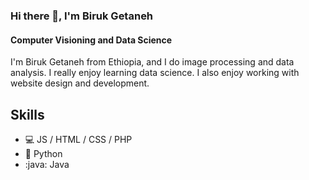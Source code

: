### Hi there 👋, I'm Biruk Getaneh
#### Computer Visioning and Data Science

I'm Biruk Getaneh from Ethiopia, and I do image processing and data analysis. I really enjoy learning data science. I also enjoy working with website design and development.  

## Skills
* 💻 JS / HTML / CSS / PHP 
* 🐍 Python
*  :java: Java





